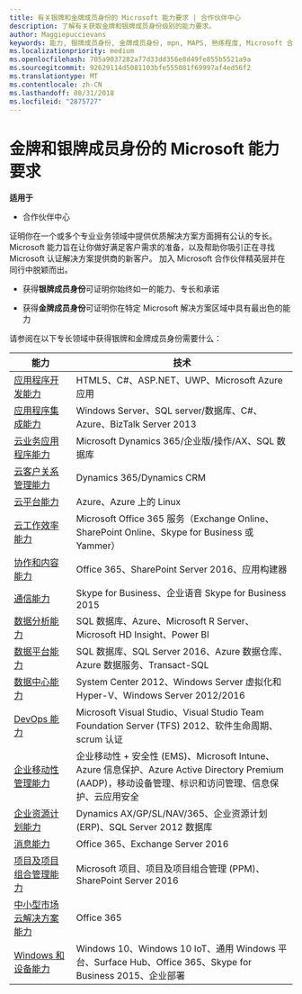 ```yaml
---
title: 有关银牌和金牌成员身份的 Microsoft 能力要求 | 合作伙伴中心
description: 了解有关获取金牌和银牌成员身份级别的能力要求。
author: Maggiepuccievans
keywords: 能力, 银牌成员身份, 金牌成员身份, mpn, MAPS, 熟练程度, Microsoft 合作伙伴网络, 网络成员身份
ms.localizationpriority: medium
ms.openlocfilehash: 705a9037282a77d33dd356e8d49fe855b5521a9a
ms.sourcegitcommit: 92629114d5081103bfe555081f69997af4ed56f2
ms.translationtype: MT
ms.contentlocale: zh-CN
ms.lasthandoff: 08/31/2018
ms.locfileid: "2875727"
---
```

# <a name="microsoft-competency-requirements-for-gold-and-silver-membership"></a>金牌和银牌成员身份的 Microsoft 能力要求

**适用于**

-  合作伙伴中心

证明你在一个或多个专业业务领域中提供优质解决方案方面拥有公认的专长。 Microsoft 能力旨在让你做好满足客户需求的准备，以及帮助你吸引正在寻找 Microsoft 认证解决方案提供商的新客户。 加入 Microsoft 合作伙伴精英层并在同行中脱颖而出。

- 获得**银牌成员身份**可证明你始终如一的能力、专长和承诺

- 获得**金牌成员身份**可证明你在特定 Microsoft 解决方案区域中具有最出色的能力

请参阅在以下专长领域中获得银牌和金牌成员身份需要什么：


| 能力  | 技术 |
|   ------------------   |   -------   |
| [应用程序开发能力](https://partner.microsoft.com/membership/application-development-competency) | HTML5、C#、ASP.NET、UWP、Microsoft Azure 应用 |
| [应用程序集成能力](https://partner.microsoft.com/membership/application-integration-competency) | Windows Server、SQL server/数据库、C#、Azure、BizTalk Server 2013|
| [云业务应用程序能力](https://partner.microsoft.com/membership/cloud-business-applications-competency)| Microsoft Dynamics 365/企业版/操作/AX、SQL 数据库 |
| [云客户关系管理能力](https://partner.microsoft.com/membership/cloud-customer-relationship-management-competency)| Dynamics 365/Dynamics CRM |
| [云平台能力](https://partner.microsoft.com/membership/cloud-platform-competency)| Azure、Azure 上的 Linux |
| [云工作效率能力](https://partner.microsoft.com/membership/cloud-productivity-competency)| Microsoft Office 365 服务（Exchange Online、SharePoint Online、Skype for Business 或 Yammer）|
| [协作和内容能力](https://partner.microsoft.com/membership/collaboration-and-content-competency)| Office 365、SharePoint Server 2016、应用构建器 |
| [通信能力](https://partner.microsoft.com/membership/communications-competency)| Skype for Business、企业语音 Skype for Business 2015 |
| [数据分析能力](https://partner.microsoft.com/membership/data-analytics-competency)| SQL 数据库、Azure、Microsoft R Server、Microsoft HD Insight、Power BI |
| [数据平台能力](https://partner.microsoft.com/membership/data-platform-competency)| SQL 数据库、SQL Server 2016、Azure 数据仓库、Azure 数据服务、Transact-SQL |
| [数据中心能力](https://partner.microsoft.com/membership/datacenter-competency)| System Center 2012、Windows Server 虚拟化和 Hyper-V、Windows Server 2012/2016 |
| [DevOps 能力](https://partner.microsoft.com/membership/devops-competency)| Microsoft Visual Studio、Visual Studio Team Foundation Server (TFS) 2012、软件生命周期、scrum 认证 |
| [企业移动性管理能力](https://partner.microsoft.com/membership/enterprise-mobility-management-competency)| 企业移动性 + 安全性 (EMS)、Microsoft Intune、Azure 信息保护、Azure Active Directory Premium (AADP)，移动设备管理、标识和访问管理、信息保护、云应用安全 |
| [企业资源计划能力](https://partner.microsoft.com/membership/enterprise-resource-planning-competency)| Dynamics AX/GP/SL/NAV/365、企业资源计划 (ERP)、SQL Server 2012 数据库  |
| [消息能力](https://partner.microsoft.com/membership/messaging-competency)| Office 365、Exchange Server 2016 |
| [项目及项目组合管理能力](https://partner.microsoft.com/membership/project-portfolio-management-competency)| Microsoft 项目、项目及项目组合管理 (PPM)、SharePoint Server 2016|
| [中小型市场云解决方案能力](https://partner.microsoft.com/membership/small-midmarket-cloud-solutions-competency)| Office 365 |
| [Windows 和设备能力](https://partner.microsoft.com/membership/windows-and-devices-competency)| Windows 10、Windows 10 IoT、通用 Windows 平台、Surface Hub、Office 365、Skype for Business 2015、企业部署 |